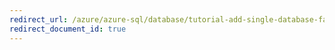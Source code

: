 ```yaml
---
redirect_url: /azure/azure-sql/database/tutorial-add-single-database-failover-group
redirect_document_id: true
---
```

